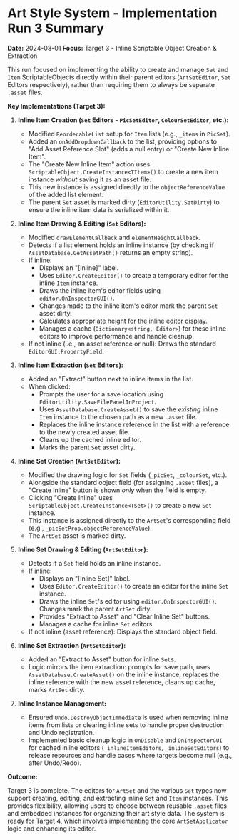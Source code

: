 # Art Style System - Implementation Run 3 Summary

**Date:** 2024-08-01
**Focus:** Target 3 - Inline Scriptable Object Creation & Extraction

This run focused on implementing the ability to create and manage `Set` and `Item` ScriptableObjects directly within their parent editors (`ArtSetEditor`, `Set` Editors respectively), rather than requiring them to always be separate `.asset` files.

**Key Implementations (Target 3):**

1.  **Inline Item Creation (`Set` Editors - `PicSetEditor`, `ColourSetEditor`, etc.):**
    *   Modified `ReorderableList` setup for `Item` lists (e.g., `_items` in `PicSet`).
    *   Added an `onAddDropdownCallback` to the list, providing options to "Add Asset Reference Slot" (adds a null entry) or "Create New Inline Item".
    *   The "Create New Inline Item" action uses `ScriptableObject.CreateInstance<TItem>()` to create a new item instance *without* saving it as an asset file.
    *   This new instance is assigned directly to the `objectReferenceValue` of the added list element.
    *   The parent `Set` asset is marked dirty (`EditorUtility.SetDirty`) to ensure the inline item data is serialized within it.

2.  **Inline Item Drawing & Editing (`Set` Editors):**
    *   Modified `drawElementCallback` and `elementHeightCallback`.
    *   Detects if a list element holds an inline instance (by checking if `AssetDatabase.GetAssetPath()` returns an empty string).
    *   If inline:
        *   Displays an "[Inline]" label.
        *   Uses `Editor.CreateEditor()` to create a temporary editor for the inline `Item` instance.
        *   Draws the inline item's editor fields using `editor.OnInspectorGUI()`.
        *   Changes made to the inline item's editor mark the parent `Set` asset dirty.
        *   Calculates appropriate height for the inline editor display.
        *   Manages a cache (`Dictionary<string, Editor>`) for these inline editors to improve performance and handle cleanup.
    *   If not inline (i.e., an asset reference or null): Draws the standard `EditorGUI.PropertyField`.

3.  **Inline Item Extraction (`Set` Editors):**
    *   Added an "Extract" button next to inline items in the list.
    *   When clicked:
        *   Prompts the user for a save location using `EditorUtility.SaveFilePanelInProject`.
        *   Uses `AssetDatabase.CreateAsset()` to save the *existing* inline `Item` instance to the chosen path as a new `.asset` file.
        *   Replaces the inline instance reference in the list with a reference to the newly created asset file.
        *   Cleans up the cached inline editor.
        *   Marks the parent `Set` asset dirty.

4.  **Inline Set Creation (`ArtSetEditor`):**
    *   Modified the drawing logic for `Set` fields (`_picSet`, `_colourSet`, etc.).
    *   Alongside the standard object field (for assigning `.asset` files), a "Create Inline" button is shown *only* when the field is empty.
    *   Clicking "Create Inline" uses `ScriptableObject.CreateInstance<TSet>()` to create a new `Set` instance.
    *   This instance is assigned directly to the `ArtSet`'s corresponding field (e.g., `_picSetProp.objectReferenceValue`).
    *   The `ArtSet` asset is marked dirty.

5.  **Inline Set Drawing & Editing (`ArtSetEditor`):**
    *   Detects if a `Set` field holds an inline instance.
    *   If inline:
        *   Displays an "[Inline Set]" label.
        *   Uses `Editor.CreateEditor()` to create an editor for the inline `Set` instance.
        *   Draws the inline `Set`'s editor using `editor.OnInspectorGUI()`. Changes mark the parent `ArtSet` dirty.
        *   Provides "Extract to Asset" and "Clear Inline Set" buttons.
        *   Manages a cache for inline `Set` editors.
    *   If not inline (asset reference): Displays the standard object field.

6.  **Inline Set Extraction (`ArtSetEditor`):**
    *   Added an "Extract to Asset" button for inline `Set`s.
    *   Logic mirrors the item extraction: prompts for save path, uses `AssetDatabase.CreateAsset()` on the inline instance, replaces the inline reference with the new asset reference, cleans up cache, marks `ArtSet` dirty.

7.  **Inline Instance Management:**
    *   Ensured `Undo.DestroyObjectImmediate` is used when removing inline items from lists or clearing inline sets to handle proper destruction and Undo registration.
    *   Implemented basic cleanup logic in `OnDisable` and `OnInspectorGUI` for cached inline editors (`_inlineItemEditors`, `_inlineSetEditors`) to release resources and handle cases where targets become null (e.g., after Undo/Redo).

**Outcome:**

Target 3 is complete. The editors for `ArtSet` and the various `Set` types now support creating, editing, and extracting inline `Set` and `Item` instances. This provides flexibility, allowing users to choose between reusable `.asset` files and embedded instances for organizing their art style data. The system is ready for Target 4, which involves implementing the core `ArtSetApplicator` logic and enhancing its editor.
